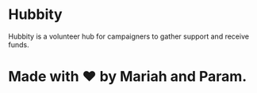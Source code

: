 # Hubbity
Hubbity is a volunteer hub for campaigners to gather support and receive funds.

# Made with ❤ by Mariah and Param.